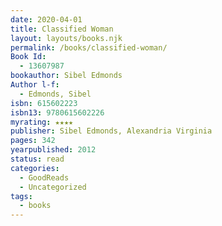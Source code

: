 ```yaml
---
date: 2020-04-01
title: Classified Woman
layout: layouts/books.njk
permalink: /books/classified-woman/
Book Id:
  - 13607987
bookauthor: Sibel Edmonds
Author l-f:
  - Edmonds, Sibel
isbn: 615602223
isbn13: 9780615602226
myrating: ★★★★
publisher: Sibel Edmonds, Alexandria Virginia
pages: 342
yearpublished: 2012
status: read
categories:
  - GoodReads
  - Uncategorized
tags:
  - books
---
```

